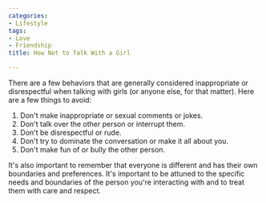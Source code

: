 ```yaml
---
categories:
- Lifestyle
tags:
- Love
- Friendship
title: How Not to Talk With a Girl

---
```

There are a few behaviors that are generally considered inappropriate or disrespectful when talking with girls (or anyone else, for that matter). Here are a few things to avoid:

1. Don't make inappropriate or sexual comments or jokes.
2. Don't talk over the other person or interrupt them.
3. Don't be disrespectful or rude.
4. Don't try to dominate the conversation or make it all about you.
5. Don't make fun of or bully the other person.

It's also important to remember that everyone is different and has their own boundaries and preferences. It's important to be attuned to the specific needs and boundaries of the person you're interacting with and to treat them with care and respect.